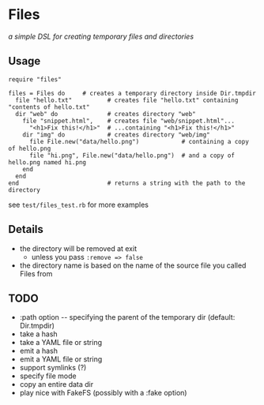# Files

*a simple DSL for creating temporary files and directories*

## Usage

    require "files"

    files = Files do     # creates a temporary directory inside Dir.tmpdir
      file "hello.txt"          # creates file "hello.txt" containing "contents of hello.txt"
      dir "web" do              # creates directory "web"
        file "snippet.html",    # creates file "web/snippet.html"...
          "<h1>Fix this!</h1>"  # ...containing "<h1>Fix this!</h1>"
        dir "img" do            # creates directory "web/img"
          file File.new("data/hello.png")            # containing a copy of hello.png
          file "hi.png", File.new("data/hello.png")  # and a copy of hello.png named hi.png
        end
      end
    end                         # returns a string with the path to the directory

see `test/files_test.rb` for more examples

## Details

* the directory will be removed at exit
  * unless you pass `:remove => false`
* the directory name is based on the name of the source file you called Files from

## TODO

* :path option -- specifying the parent of the temporary dir (default: Dir.tmpdir)
* take a hash
* take a YAML file or string
* emit a hash
* emit a YAML file or string
* support symlinks (?)
* specify file mode
* copy an entire data dir
* play nice with FakeFS (possibly with a :fake option)
